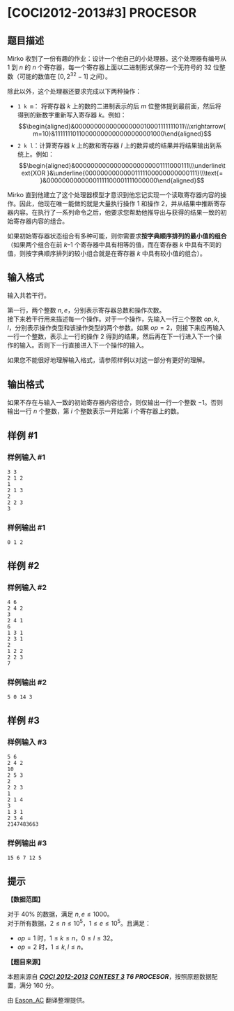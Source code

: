 # [COCI2012-2013#3] PROCESOR

## 题目描述

Mirko 收到了一份有趣的作业：设计一个他自己的小处理器。这个处理器有编号从 $1$ 到 $n$ 的 $n$ 个寄存器，每一个寄存器上面以二进制形式保存一个无符号的 $32$ 位整数（可能的数值在 $[0,2^{32}-1]$ 之间）。

除此以外，这个处理器还要求完成以下两种操作：

- `1 k m`： 将寄存器 $k$ 上的数的二进制表示的后 $m$ 位整体提到最前面，然后将得到的新数字重新写入寄存器 $k$。例如：  
$$\begin{aligned}&00000000000000000010001111111011\\\xrightarrow{m=10}&11111110110000000000000000001000\end{aligned}$$
- `2 k l`：计算寄存器 $k$ 上的数和寄存器 $l$ 上的数异或的结果并将结果输出到系统上。例如：  
$$\begin{aligned}&00000000000000000000001111000111\\\underline\text{XOR }&\underline{00000000000001111100000000000111}\\\text{= }&00000000000001111100001111000000\end{aligned}$$

Mirko 直到他建立了这个处理器模型才意识到他忘记实现一个读取寄存器内容的操作。因此，他现在唯一能做的就是大量执行操作 $1$ 和操作 $2$，并从结果中推断寄存器内容。在执行了一系列命令之后，他要求您帮助他推导出与获得的结果一致的初始寄存器内容的组合。

如果初始寄存器状态组合有多种可能，则你需要求**按字典顺序排列的最小值的组合**（如果两个组合在前 $k–1$ 个寄存器中具有相等的值，而在寄存器 $k$ 中具有不同的值，则按字典顺序排列的较小组合就是在寄存器 $k$ 中具有较小值的组合）。

## 输入格式

输入共若干行。

第一行，两个整数 $n,e$，分别表示寄存器总数和操作次数。  
接下来若干行用来描述每一个操作。对于一个操作，先输入一行三个整数 $\textit{op},k,l$，分别表示操作类型和该操作类型的两个参数。如果 $op=2$，则接下来应再输入一行一个整数，表示上一行的操作 $2$ 得到的结果，然后再在下一行进入下一个操作的输入。否则下一行直接进入下一个操作的输入。

如果您不能很好地理解输入格式，请参照样例以对这一部分有更好的理解。

## 输出格式

如果不存在与输入一致的初始寄存器内容组合，则仅输出一行一个整数 $-1$。否则输出一行 $n$ 个整数，第 $i$ 个整数表示一开始第 $i$ 个寄存器上的数。

## 样例 #1

### 样例输入 #1
```
3 3
2 1 2
1
2 1 3
2
2 2 3
3
```

### 样例输出 #1

```
0 1 2
```

## 样例 #2

### 样例输入 #2
```
4 6
2 4 2
3
2 4 1
6
1 3 1
2 3 1
2
1 2 2
2 2 3
7
```

### 样例输出 #2

```
5 0 14 3
```

## 样例 #3

### 样例输入 #3
```
5 6
2 4 2
10
2 5 3
2
2 2 3
1
2 1 4
3
1 3 1
2 3 4
2147483663
```

### 样例输出 #3

```
15 6 7 12 5
```

## 提示

**【数据范围】**

对于 $40\%$ 的数据，满足 $n,e\leqslant 1000$。  
对于所有数据，$2\leqslant n\leqslant 10^5$，$1\leqslant e\leqslant 10^5$。且满足：
- $op=1$ 时，$1\leqslant k\leqslant n$，$0\leqslant l\leqslant 32$。
- $op=2$ 时，$1\leqslant k,l\leqslant n$。

**【题目来源】**

本题来源自 **_[COCI 2012-2013](https://hsin.hr/coci/archive/2012_2013/) [CONTEST 3](https://hsin.hr/coci/archive/2012_2013/contest3_tasks.pdf) T6 PROCESOR_**，按照原题数据配置，满分 $160$ 分。

由 [Eason_AC](https://www.luogu.com.cn/user/112917) 翻译整理提供。
